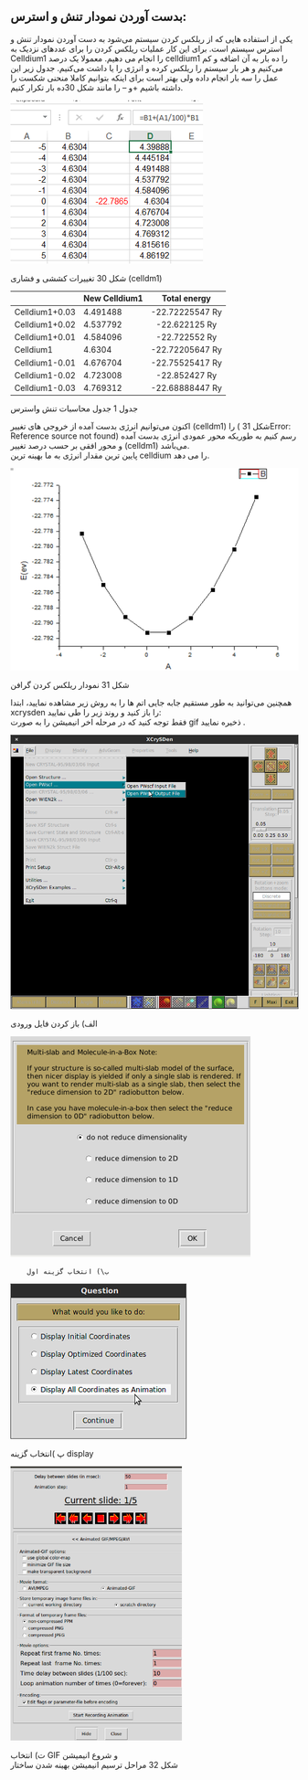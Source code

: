## بدست آوردن نمودار تنش و استرس:

یکی از استفاده هایی که از ریلکس کردن سیستم می‌شود به دست آوردن نمودار تنش و استرس سیستم است. برای این کار عملیات ریلکس کردن را برای عددهای نزدیک به Celldium1 را انجام می دهیم. معمولا یک درصد celldium1 را ده بار به آن اضافه و کم می‌کنیم و هر بار سیستم را ریلکس کرده و انرژی را یا داشت می‌کنیم. جدول زیر این عمل را سه بار انجام داده ولی بهتر است برای اینکه بتوانیم کاملا منحنی شکست را داشته باشیم +و – را مانند شکل 30ده بار تکرار کنیم.

![](/assets/30.png)

شکل 30 تغییرات کششی و فشاری \(celldm1\)

|  | New Celldium1 | Total energy |
| :--- | :--- | :---: |
| Celldium1+0.03 | 4.491488 | -22.72225547 Ry |
| Celldium1+0.02 | 4.537792 | -22.622125 Ry |
| Celldium1+0.01 | 4.584096 | -22.722552 Ry |
| Celldium1 | 4.6304 | -22.72205647 Ry |
| Celldium1-0.01 | 4.676704 | -22.75525417 Ry |
| Celldium1-0.02 | 4.723008 | -22.852427 Ry |
| Celldium1-0.03 | 4.769312 | -22.68888447 Ry |

جدول 1 جدول محاسبات تنش واسترس

اکنون می‌توانیم انرژی بدست آمده از خروجی های تغییر \(celldm1\)  را  \( شکل 31Error: Reference source not found\) رسم کنیم به طوریکه محور عمودی انرژی بدست آمده و محور افقی بر حسب درصد تغییر \(celldm1\) می‌باشد.  
 پایین ترین مقدار انرژی به ما بهینه ترین celldium  را می دهد.



![](/assets/11.png)

شکل 31 نمودار ریلکس کردن گرافن

همچنین می‌توانید به طور مستقیم جابه جایی اتم ها را به روش زیر مشاهده نمایید، ابتدا xcrysden را باز کنید و روند زیر را طی نمایید:  
فقط توجه کنید که در مرحله اخر انیمیشن را به صورت gif ذخیره نمایید .

![](/assets/111.png)

الف\) باز کردن فایل ورودی

![](/assets/22.png)

```
    ب\) انتخاب گزینه اول
```

![](/assets/223.png)

پ \)انتخاب گزینه display

![](/assets/225.png)

ت\) انتخاب GIF و شروع انیمیشن  
شکل  32 مراحل ترسیم انیمیشن بهینه شدن ساختار

